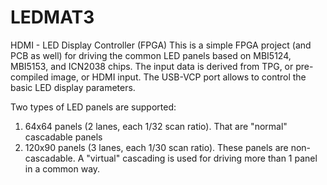 # LEDMAT3
HDMI - LED Display Controller (FPGA)
This is a simple FPGA project (and PCB as well) for driving the common LED panels based on MBI5124, MBI5153, and ICN2038 chips.
The input data is derived from TPG, or pre-compiled image, or HDMI input.
The USB-VCP port allows to control the basic LED display parameters.

Two types of LED panels are supported: 
1) 64x64 panels (2 lanes, each 1/32 scan ratio). That are "normal" cascadable panels
2) 120x90 panels (3 lanes, each 1/30 scan ratio). These panels are non-cascadable. A "virtual" cascading is used for driving more than 1 panel in a common way.

